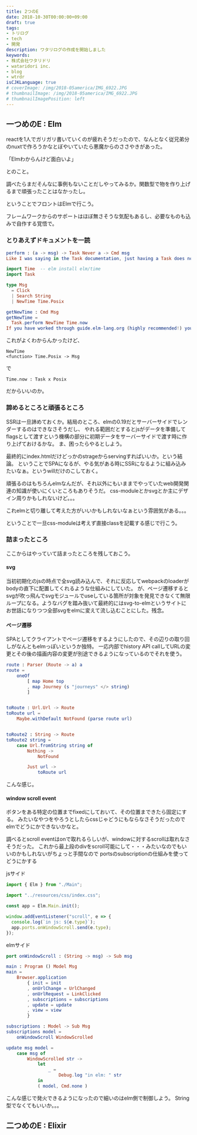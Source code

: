 ```yaml
---
title: 2つのE
date: 2018-10-30T00:00:00+09:00
draft: true
tags:
- トリログ
- tech
- 開発
description: ワタリログの作成を開始しました
keywords:
- 株式会社ワタリドリ
- wataridori inc.
- blog
- wtrdr
isCJKLanguage: true
# coverImage: /img/2018-05america/IMG_6922.JPG
# thumbnailImage: /img/2018-05america/IMG_6922.JPG
# thumbnailImagePosition: left
---
```


## 一つめのE : Elm

reactを1人でガリガリ書いていくのが疲れそうだったので、なんとなく従兄弟分のnuxtで作ろうかなとぼやいていたら悪魔からのささやきがあった。





「Elmわからんけど面白いよ」

とのこと。

調べたらまだそんなに事例もないことだしやってみるか。関数型で物を作り上げるまで頑張ったことはなかったし。

ということでフロントはElmで行こう。

フレームワークからのサポートはほぼ無さそうな気配もあるし、必要なものも込みで自作する覚悟で。


### とりあえずドキュメントを一読

```elm
perform : (a -> msg) -> Task Never a -> Cmd msg
Like I was saying in the Task documentation, just having a Task does not mean it is done. We must command Elm to perform the task:

import Time  -- elm install elm/time
import Task

type Msg
  = Click
  | Search String
  | NewTime Time.Posix

getNewTime : Cmd Msg
getNewTime =
  Task.perform NewTime Time.now
If you have worked through guide.elm-lang.org (highly recommended!) you will recognize Cmd from the section on The Elm Architecture. So we have changed a task like "make delicious lasagna" into a command like "Hey Elm, make delicious lasagna and give it to my update function as a Msg value."
```

これがよくわからんかったけど、

```
NewTime
<function> Time.Posix -> Msg
```

で

```
Time.now : Task x Posix
```

だからいいのか。


### 諦めるところと頑張るところ

SSRは一旦諦めておくか。結局のところ、elmの0.19だとサーバーサイドでレンダーするのはできなさそうだし、
やれる範囲だとするとjsがデータを準備してflagsとして渡すという機構の部分に初期データをサーバーサイドで渡す時に作り上げておけるかな。
ま、困ったらやるとしよう。

最終的にindex.htmlだけどっかのstrageからservingすればいいか。という結論。
ということでSPAになるが、やる気がある時にSSRになるように組み込みたいなぁ。というwillだけのこしておく。

頑張るのはもちろんelmなんだが、それ以外にもいままでやっていたweb開発関連の知識が使いにくいところもありそうだ。
css-moduleとかsvgとか主にデザイン周りかもしれないけど。。。

これelmと切り離して考えた方がいいかもしれないなぁという雰囲気がある。。。

ということで一旦css-moduleは考えず直接classを記載する感じで行こう。

### 詰まったところ

ここからはやっていて詰まったところを残しておこう。

#### svg

当初初期化のjsの時点で全svg読み込んで、それに反応してwebpackのloaderがbodyの直下に配置してくれるような仕組みにしていた。
が、ページ遷移するとsvgが吹っ飛んでsvgモジュールでuseしている箇所が対象を発見できなくて無限ループになる。ようなバグを踏み抜いて最終的にはsvg-to-elmというサイトにお世話になりつつ全部svgをelmに変えて流し込むことにした。残念。

#### ページ遷移

SPAとしてクライアントでページ遷移をするようにしたので、その辺りの取り回しがなんともelmっぽいというか独特。
一応内部でhistory API callしてURLの変更とその後の描画内容の変更が別途できるようになっているのでそれを使う。

```elm
route : Parser (Route -> a) a
route =
    oneOf
        [ map Home top
        , map Journey (s "journeys" </> string)
        ]


toRoute : Url.Url -> Route
toRoute url =
    Maybe.withDefault NotFound (parse route url)


toRoute2 : String -> Route
toRoute2 string =
    case Url.fromString string of
        Nothing ->
            NotFound

        Just url ->
            toRoute url

```

こんな感じ。


#### window scroll event

ボタンをある特定の位置までfixedにしておいて、その位置まできたら固定にする。
みたいなやつをやろうとしたらcssじゃどうにもならなさそうだったのでelmでどうにかできないかなと。

調べるとscroll eventはonで取れるらしいが、windowに対するscrollは取れなさそうだった。
これから最上段のdivをscroll可能にして・・・みたいなのでもいいのかもしれないがちょっと手間なので
portsのsubscriptionの仕組みを使ってどうにかする

jsサイド

```typescript
import { Elm } from "./Main";

import "../resources/css/index.css";

const app = Elm.Main.init();

window.addEventListener("scroll", e => {
  console.log(`in js: ${e.type}`);
  app.ports.onWindowScroll.send(e.type);
});
```

elmサイド

```elm
port onWindowScroll : (String -> msg) -> Sub msg

main : Program () Model Msg
main =
    Browser.application
        { init = init
        , onUrlChange = UrlChanged
        , onUrlRequest = LinkClicked
        , subscriptions = subscriptions
        , update = update
        , view = view
        }

subscriptions : Model -> Sub Msg
subscriptions model =
    onWindowScroll WindowScrolled

update msg model =
    case msg of
        WindowScrolled str ->
            let
                _ =
                    Debug.log "in elm: " str
            in
            ( model, Cmd.none )
```

こんな感じで発火できるようになったので細いのはelm側で制御しよう。
String型でなくてもいいか。。。













## 二つめのE : Elixir
